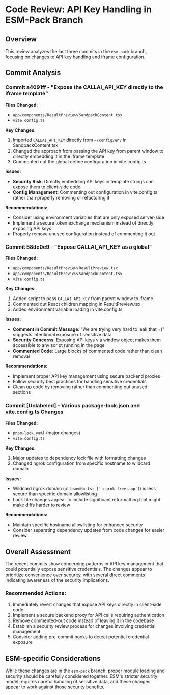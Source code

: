 # Code Review: API Key Handling in ESM-Pack Branch

## Overview

This review analyzes the last three commits in the `esm-pack` branch, focusing on changes to API key handling and iframe configuration.

## Commit Analysis

### Commit a4091ff - "Expose the CALLAI_API_KEY directly to the iframe template"

**Files Changed:**

- `app/components/ResultPreview/SandpackContent.tsx`
- `vite.config.ts`

**Key Changes:**

1. Imported `CALLAI_API_KEY` directly from `~/config/env` in SandpackContent.tsx
2. Changed the approach from passing the API key from parent window to directly embedding it in the iframe template
3. Commented out the global define configuration in vite.config.ts

**Issues:**

- **Security Risk**: Directly embedding API keys in template strings can expose them to client-side code
- **Config Management**: Commenting out configuration in vite.config.ts rather than properly removing or refactoring it

**Recommendations:**

- Consider using environment variables that are only exposed server-side
- Implement a secure token exchange mechanism instead of directly exposing API keys
- Properly remove unused configuration instead of commenting it out

### Commit 58de0e9 - "Expose CALLAI_API_KEY as a global"

**Files Changed:**

- `app/components/ResultPreview/ResultPreview.tsx`
- `app/components/ResultPreview/SandpackContent.tsx`
- `vite.config.ts`

**Key Changes:**

1. Added script to pass `CALLAI_API_KEY` from parent window to iframe
2. Commented out React children mapping in ResultPreview.tsx
3. Added environment variable loading in vite.config.ts

**Issues:**

- **Comment in Commit Message**: "We are trying very hard to leak that =)" suggests intentional exposure of sensitive data
- **Security Concerns**: Exposing API keys via window object makes them accessible to any script running in the page
- **Commented Code**: Large blocks of commented code rather than clean removal

**Recommendations:**

- Implement proper API key management using secure backend proxies
- Follow security best practices for handling sensitive credentials
- Clean up code by removing rather than commenting out unused sections

### Commit [Unlabeled] - Various package-lock.json and vite.config.ts Changes

**Files Changed:**

- `pnpm-lock.yaml` (major changes)
- `vite.config.ts`

**Key Changes:**

1. Major updates to dependency lock file with formatting changes
2. Changed ngrok configuration from specific hostname to wildcard domain

**Issues:**

- Wildcard ngrok domain (`allowedHosts: ['.ngrok-free.app']`) is less secure than specific domain allowlisting
- Lock file changes appear to include significant reformatting that might make diffs harder to review

**Recommendations:**

- Maintain specific hostname allowlisting for enhanced security
- Consider separating dependency updates from code changes for easier review

## Overall Assessment

The recent commits show concerning patterns in API key management that could potentially expose sensitive credentials. The changes appear to prioritize convenience over security, with several direct comments indicating awareness of the security implications.

### Recommended Actions:

1. Immediately revert changes that expose API keys directly in client-side code
2. Implement a secure backend proxy for API calls requiring authentication
3. Remove commented-out code instead of leaving it in the codebase
4. Establish a security review process for changes involving credential management
5. Consider adding pre-commit hooks to detect potential credential exposure

## ESM-specific Considerations

While these changes are in the `esm-pack` branch, proper module loading and security should be carefully considered together. ESM's stricter security model requires careful handling of sensitive data, and these changes appear to work against those security benefits.
